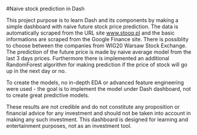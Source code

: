 #Naive stock prediction in Dash

This project purpose is to learn Dash and its components by making a simple dashboard with naive future stock price prediction. The data is automatically scraped from the URL site www.stooq.pl and the basic informations are scraped from the Google Finance site. There is possiblity to choose between the companies from WIG20 Warsaw Stock Exchange. The prediction of the future price is made by naive average model from the last 3 days prices. Furthermore there is implemented an additional RandomForest algorithm for making prediction if the price of stock will go up in the next day or no.

To create the models, no in-depth EDA or advanced feature engineering were used - the goal is to implement the model under Dash dashboard, not to create great predictive models.

These results are not credible and do not constitute any proposition or financial advice for any investment and should not be taken into account in making any such investment. This dashboard is designed for learning and entertainment purposes, not as an investment tool.